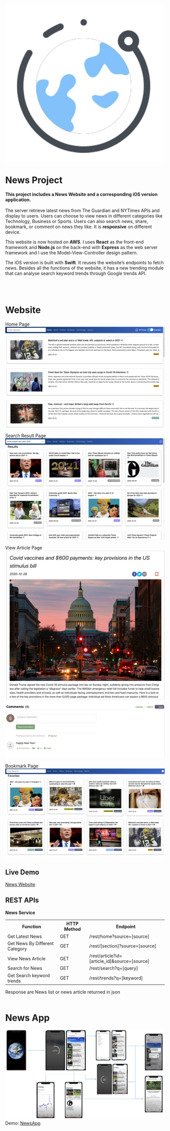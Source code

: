 <img src="imgs/logo.jpg" />
<!--https://github.com/DUSiqi/News/blob/main/-->

News Project
=================
**This project includes a News Website and a corresponding iOS version application.**
<br/>
<br/>
The server retrieve latest news from The Guardian and NYTimes APIs and display to users. Users can choose to view news in different categories like Technology, Business or Sports. Users can also search news, share, bookmark, or comment on news they like. It is **responsive** on different device.

This website is now hosted on **AWS**. I uses **React** as the front-end framework and **Node.js** on the back-end with **Express** as the web server framework and I use the Model-View-Controller design pattern.

The iOS version is built with **Swift**. It reuses the website’s endpoints to fetch news. Besides all the functions of the website, it has a new trending module that can analyse search keyword trends through Google trends API.
<br/>
<br/>
<br/>
<br/>

Website
=================
Home Page
![HomePage](imgs/home.png)
<br/>

Search Result Page
![searchPage](imgs/search.png)
<br/>

View Article Page
![articlePage](imgs/detailed.png)
![comments](imgs/comments.png)
<br/>

Bookmark Page
![favoritePage](imgs/favorites.png)
<br/>

Live Demo
-----------------
[News Website](http://ec2-54-146-190-253.compute-1.amazonaws.com:3000/)

REST APIs
-----------------
**News Service**

<table>
    <tr>
        <th>Function</th>
        <th>HTTP Method</th>
        <th>Endpoint</th>
    </tr>
    <tr>
        <td>Get Latest News</td>
        <td>GET</td>
        <td>/rest/home?source=[source]</td>
    </tr>
    <tr>
        <td>Get News By Different Category</td>
        <td>GET</td>
        <td>/rest/[section]?source=[source]</td>
    </tr>
    <tr>
        <td>View News Article</td>
        <td>GET</td>
        <td>/rest/article?id=[article_id]&source=[source]</td>
    </tr>
    <tr>
        <td>Search for News</td>
        <td>GET</td>
        <td>/rest/search?q=[query]</td>
    </tr>
    <tr>
        <td>Get Search keyword trends</td>
        <td>GET</td>
        <td>/rest/trends?q=[keyword]</td>
    </tr>
</table>

Response are News list or news article returned in json
<br/>
<br/>

News App
=================
![AppArc](imgs/arc.png)
<br/>
Demo: [NewsApp](https://www.youtube.com/watch?v=LMdkY8jsmJY&feature=youtu.be)




